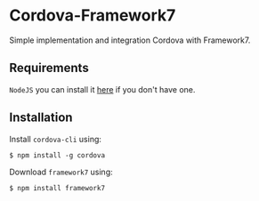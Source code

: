 # Cordova-Framework7
Simple implementation and integration Cordova with Framework7.
## Requirements
`NodeJS` you can install it [here](https://nodejs.org/en/)  if you don't have one.
## Installation
Install `cordova-cli` using:

    $ npm install -g cordova
Download `framework7` using:

    $ npm install framework7
